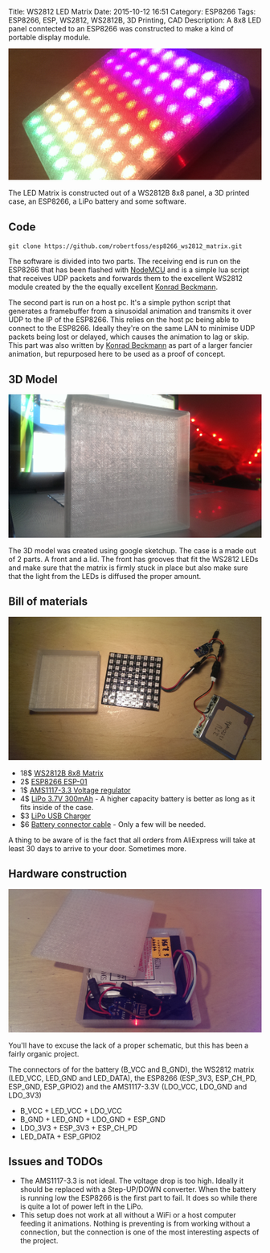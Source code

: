 Title: WS2812 LED Matrix
Date: 2015-10-12 16:51
Category: ESP8266
Tags: ESP8266, ESP, WS2812, WS2812B, 3D Printing, CAD
Description: A 8x8 LED panel conntected to an ESP8266 was constructed to make a kind of portable display module.

![Alt text](/images/2015-10-12_led_matrix_running.jpg "LED Matrix Running")


The LED Matrix is constructed out of a WS2812B 8x8 panel, a 3D printed case, an ESP8266, a LiPo battery and some software.

## Code

    git clone https://github.com/robertfoss/esp8266_ws2812_matrix.git


The software is divided into two parts. The receiving end is run on the ESP8266 that has been flashed with [NodeMCU](https://github.com/nodemcu/nodemcu-firmware) and is a simple lua script that receives UDP packets and forwards them to the excellent WS2812 module created by the the equally excellent [Konrad Beckmann](https://github.com/kbeckmann).

The second part is run on a host pc. It's a simple python script that generates a framebuffer from a sinusoidal animation and transmits it over UDP to the IP of the ESP8266.
This relies on the host pc being able to connect to the ESP8266. Ideally they're on the same LAN to minimise UDP packets being lost or delayed, which causes the animation to lag or skip.
This part was also written by [Konrad Beckmann](https://github.com/kbeckmann) as part of a larger fancier animation, but repurposed here to be used as a proof of concept.

## 3D Model
![Alt text](/images/2015-10-12_led_matrix_case.jpg "LED Matrix Case")

The 3D model was created using google sketchup. The case is a made out of 2 parts. A front and a lid. The front has grooves that fit the WS2812 LEDs and make sure that the matrix is firmly stuck in place but also make sure that the light from the LEDs is diffused the proper amount.


## Bill of materials
![Alt text](/images/2015-10-12_led_matrix_parts.jpg "LED Matrix Parts")

 * 18$ [WS2812B 8x8 Matrix](http://www.aliexpress.com/item/8x8-64-LED-Matrix-WS2812-LED-5050-RGB-for-Arduino-FZ1104/32373601634.html?ws_ab_test=201407_4,201444_5,201409_4)
 * 2$ [ESP8266 ESP-01](http://www.aliexpress.com/item/Free-shipping-ESP8266-serial-WIFI-wireless-module-wireless-transceiver/32341788594.html?ws_ab_test=201407_4,201444_5,201409_4)
 * 1$ [AMS1117-3.3 Voltage regulator](http://www.aliexpress.com/item/DC-5V-to-3-3V-Step-Down-Power-Supply-Module-AMS1117-3-3-LDO-800MA/32357910447.html?ws_ab_test=201407_4,201444_5,201409_4)
 * 4$ [LiPo 3.7V 300mAh](http://www.aliexpress.com/item/Eachine-3D-X4-RC-Quadcopter-Spare-Parts-3-7V-300Mah-Battery/32335487012.html?ws_ab_test=201407_4,201444_5,201409_4) - A higher capacity battery is better as long as it fits inside of the case.
 * $3 [LiPo USB Charger](http://www.aliexpress.com/item/F14786-4-in-1-3-7V-Lipo-Battery-Charger-USB-Interface-4-Ports-For-Hubsan-X4/32394891091.html?ws_ab_test=201407_4,201444_5,201409_4)
 * $6 [Battery connector cable](http://www.aliexpress.com/item/10-pairs-of-battery-plug-connector-1S-2-Pins-Mirco-model-battery-connector/32305697134.html) - Only a few will be needed.
 
A thing to be aware of is the fact that all orders from AliExpress will take at least 30 days to arrive to your door. Sometimes more. 

## Hardware construction
![Alt text](/images/2015-10-12_led_matrix_assembled.jpg "LED Matrix Assembled")

You'll have to excuse the lack of a proper schematic, but this has been a fairly organic project.

The connectors of for the battery (B_VCC and B_GND), the WS2812 matrix (LED_VCC, LED_GND and LED_DATA), the ESP8266 (ESP_3V3, ESP_CH_PD, ESP_GND, ESP_GPIO2) and the AMS1117-3.3V (LDO_VCC, LDO_GND and LDO_3V3)

 * B_VCC + LED_VCC + LDO_VCC
 * B_GND + LED_GND + LDO_GND + ESP_GND
 * LDO_3V3 + ESP_3V3 + ESP_CH_PD
 * LED_DATA + ESP_GPIO2
 
 
## Issues and TODOs

 * The AMS1117-3.3 is not ideal. The voltage drop is too high. Ideally it should be replaced with a Step-UP/DOWN converter. When the battery is running low the ESP8266 is the first part to fail. It does so while there is quite a lot of power left in the LiPo.
 * This setup does not work at all without a WiFi or a host computer feeding it animations. Nothing is preventing is from working without a connection, but the connection is one of the most interesting aspects of the project.
